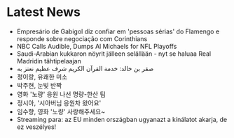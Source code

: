 # Latest News
-  Empresário de Gabigol diz confiar em 'pessoas sérias' do Flamengo e responde sobre negociação com Corinthians
-  NBC Calls Audible, Dumps Al Michaels for NFL Playoffs
-  Saudi-Arabian kukkaron nöyrit jälleen selällään - nyt se haluaa Real Madridin tähtipelaajan
-  صقر بن خالد: خدمة القرآن الكريم شرف عظيم نعتز به
-  정이랑, 유쾌한 미소
-  박주현, 눈빛 반짝
-  영화 '노량' 응원 나선 명량-한산 팀
-  정시아, '시아버님 응원차 왔어요'
-  임수향, 영화 '노량' 사랑해주세요~
-  Streaming para: az EU minden országban ugyanazt a kínálatot akarja, de ez veszélyes!
